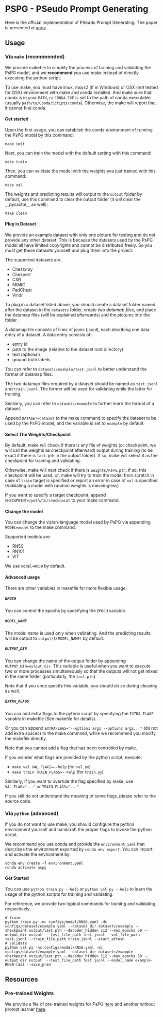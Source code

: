 # PSPG - PSeudo Prompt Generating

Here is the official implementation of PSeudo Prompt Generating. The paper is presented at [arxiv](https://arxiv.org/abs/2405.06468).

## Usage

### Via `make` (recommended)

We provide makefile to simplify the process of training and validating the PsPG model, and we **recommend** you use make instead of directly executing the python script.

To use make, you must have linux, msys2 (if in Windows) or OSX (not tested for OSX) environment with make and conda installed. And make sure that conda is in your `PATH`, or `CONDA_EXE` is set to the path of conda executable (usually `path/to/Conda/Scripts/conda`). Otherwise, the make will report that it cannot find conda.

#### Get started

Upon the first usage, you can establish the conda environment of running the PsPG model by this command:

```shell
make init
```

Next, you can train the model with the default setting with this command:

```shell
make train
```

Then, you can validate the model with the weights you just trained with this command:

```shell
make val
```

The weights and predicting results will output to the `output` folder by default, use this command to clear the output folder (it will clear the \_\_pycache\_\_ as well):

```shell
make clean
```

#### Plug in Dataset

We provide an example dataset with only one picture for testing and do not provide any other dataset. This is because the datasets used by the PsPG model all have limited copyrights and cannot be distributed freely. So you must get these datasets yourself and plug them into the project. 

The supported datasets are:

+ Chestxray
+ Chexpert
+ CXR
+ MIMIC
+ PadChest
+ Vindr

To plug in a dataset listed above, you should create a dataset folder named after the dataset in the `datasets` folder, create two *datamap files*, and place the datamap files (will be explained afterwards) and the pictures into the folder.

A datamap file consists of lines of jsons (jsonl), each decribing one data entry of a dataset. A data entry consists of:

+ entry id
+ path to the image (relative to the dataset root directory)
+ text (optional)
+ ground truth labels

You can refer to `datasets/example/test.jsonl` to better understand the format of datamap files.

The two datamap files required by a dataset should be named as `test.jsonl` and `train.jsonl`. The former will be used for validating while the latter for training.

Similarly, you can refer to `datasets/example` to further learn the format of a dataset.

Append `DATASET=dataset` to the make command to specify the dataset to be used by the PsPG model, and the variable is set to `example` by default.

#### Select The Weights/Checkpoint

By default, make will check if there is any file of weights (or checkpoint, we will call the weights as checkpoint afterward) output during training (to be exact if there is `last.pth` in the output folder). If so, make will select it as the checkpoint for training and validating.

Otherwise, make will next check if there is `weights/PsPG.pth`. If so, this checkpoint will be used, or, make will try to train the model from scratch in case of `train` target is specified or report an error in case of `val` is specified (Validating a model with random weights is meaningless)

If you want to specify a target checkpoint, append `CHECKPOINT=/path/to/checkpoint` to your make command. 

#### Change the model

You can change the vision-language model used by PsPG via appending `MODEL=model` to the make command.

Supported models are:

+ RN50
+ RN101
+ VIT

We use `model=RN50` by default.

#### Advanced usage

There are other variables in makefile for more flexible usage.

##### `EPOCH`

You can control the epochs by specifying the `EPOCH` variable.

##### `MODEL_NAME`

The model name is used only when validating. And the predicting results will be output to `output/$(MODEL_NAME)` by default.

##### `OUTPUT_DIR`

You can change the name of the output folder by appending `OUTPUT_DIR=output_dir`. This variable is useful when you want to execute two or more processes simultaneously so that the outputs will not get mixed in the same folder (particularly, the `last.pth`).

Note that if you once specify this variable, you should do so during cleaning as well.

##### `EXTRA_FLAGS`

You can add extra flags to the python script by specifying the `EXTRA_FLAGS` variable in makefile (See makefile for details).

Or you can append `EXTRAFLAGS="--option1 arg1 --option2 arg2..."` (do not add extra spaces) to the make command, while we recommend you modify the makefile directly.

Note that you cannot add a flag that has been controlled by make.

If you wonder what flags are provided by the python script, execute:

+ `make val VAL_FLAGS=--help` (for `val.py`)
+ `make train TRAIN_FLAGS=--help` (for `train.py`)

Similarly, if you want to override the flag specified by make, use `VAL_FLAG="..."` or `TRAIN_FLAGS="..."`.

If you still do not understand the meaning of some flags, please refer to the source code. 

### Via `python` (advanced)

If you do not want to use make, you should configure the python environment yourself and handcraft the proper flags to invoke the python script.

We recommend you use conda and provide the `environment.yaml` that describes the environment exported by `conda env export`. You can import and activate the environment by:

```shell
conda env create -f environment.yaml
conda activate pspg
```

#### Get Started

You can use `python train.py --help` or `python val.py --help` to learn the usage of the python scripts for training and validating.

For reference, we provide two typical commands for training and validating, respectively:

```shell
# train
python train.py -nc configs/model/RN50.yaml -dc configs/dataset/example.yaml --dataset_dir datasets/example --checkpoint output/last.pth --decoder_hidden 512 --max_epochs 50 --output_dir output  --test_file_path test.jsonl --val_file_path test.jsonl --train_file_path train.jsonl --start_afresh 
# validate
python val.py -nc configs/model/RN50.yaml -dc configs/dataset/example.yaml --dataset_dir datasets/example --checkpoint output/last.pth --decoder_hidden 512 --max_epochs 50 --output_dir output  --test_file_path test.jsonl --model_name example-RN50-last --save_pred
```

## Resources

### Pre-trained Weights

We provide a file of pre-trained weights for PsPG [here](https://drive.google.com/file/d/1Z6EBzMmRZNBhIXWsomtwCtFdNnwuJxRJ/view?usp=drive_link) and another without prompt learner [here](https://drive.google.com/file/d/1jpAMN09j4p3VtyCWbYtNprRi6gRhp41B/view?usp=drive_link).


